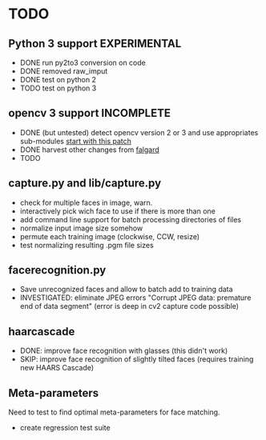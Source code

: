 # TODO

## Python 3 support EXPERIMENTAL

- DONE run py2to3 conversion on code
- DONE removed raw_imput
- DONE test on python 2
- TODO test on python 3

## opencv 3 support INCOMPLETE

- DONE (but untested) detect opencv version 2 or 3 and use appropriates sub-modules [start with this patch](https://github.com/falgard/MMM-Facial-Recognition-Tools/commit/06b303190893e5e6dddf35bd1a67f88abb8683b6)
- DONE harvest other changes from [falgard](https://github.com/falgard/MMM-Facial-Recognition-Tools/commits/master)
- TODO

## capture.py and lib/capture.py

- check for multiple faces in image, warn.
- interactively pick wich face to use if there is more than one
- add command line support for batch processing directories of files
- normalize input image size somehow
- permute each training image (clockwise, CCW, resize)
- test normalizing resulting .pgm file sizes

## facerecognition.py

- Save unrecognized faces and allow to batch add to training data
- INVESTIGATED: eliminate JPEG errors "Corrupt JPEG data: premature end of data segment" (error is deep in cv2 capture code possible)

## haarcascade

- DONE: improve face recognition with glasses (this didn't work)
- SKIP: improve face recognition of slightly tilted faces (requires training new HAARS Cascade)

## Meta-parameters

Need to test to find optimal meta-parameters for face matching.

- create regression test suite
